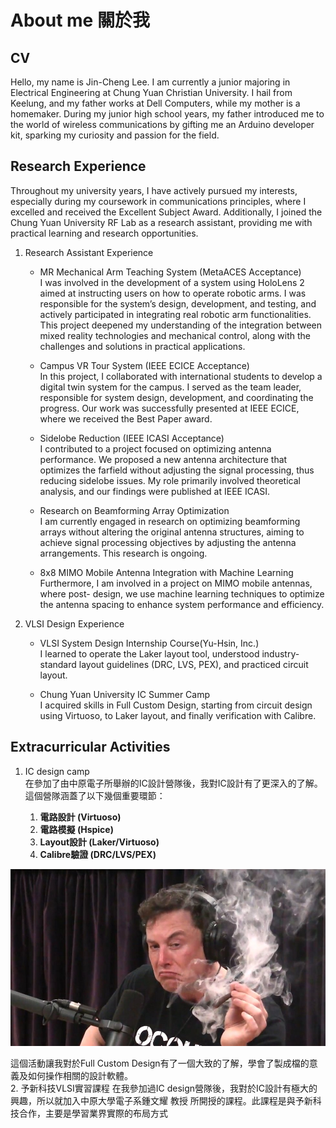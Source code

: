 # About me 關於我


## CV
Hello, my name is Jin-Cheng Lee. I am currently a junior majoring in Electrical Engineering at Chung Yuan Christian University. I hail from Keelung, and my father works at Dell Computers, while my mother is a homemaker. During my junior high school years, my father introduced me to the world of wireless communications by gifting me an Arduino developer kit, sparking my curiosity and passion for the field.


## Research Experience 

Throughout my university years, I have actively pursued my interests, especially during my coursework in communications principles, where I excelled and received the Excellent Subject Award. Additionally, I joined the Chung Yuan University RF Lab as a research assistant, providing me with practical learning and research opportunities.

1. Research Assistant Experience
    - MR Mechanical Arm Teaching System (MetaACES Acceptance)  
    I was involved in the development of a system using HoloLens 2 aimed at instructing users on how to operate robotic
    arms. I was responsible for the system’s design, development, and testing, and actively participated in integrating real robotic arm functionalities. This project deepened my understanding of the integration between mixed reality technologies and mechanical control, along with the challenges and solutions in practical applications.

    - Campus VR Tour System (IEEE ECICE Acceptance)  
    In this project, I collaborated with international students to develop a digital twin system for the campus. I served as the team leader, responsible for system design, development, and coordinating the progress. Our work was successfully presented at IEEE ECICE, where we received the Best Paper award.

    - Sidelobe Reduction (IEEE ICASI Acceptance)  
    I contributed to a project focused on optimizing antenna performance. We proposed a new antenna architecture that optimizes the farfield without adjusting the signal processing, thus reducing sidelobe issues. My role primarily involved theoretical analysis, and our findings were published at IEEE ICASI.

    - Research on Beamforming Array Optimization  
    I am currently engaged in research on optimizing beamforming arrays without altering the original antenna structures, aiming to achieve signal processing objectives by adjusting the antenna arrangements. This research is ongoing.

    - 8x8 MIMO Mobile Antenna Integration with Machine Learning  
    Furthermore, I am involved in a project on MIMO mobile antennas, where post- design, we use machine learning techniques to optimize the antenna spacing to enhance system performance and efficiency.

2. VLSI Design Experience
    - VLSI System Design Internship Course(Yu-Hsin, Inc.)  
    I learned to operate the Laker layout tool, understood industry-standard layout guidelines (DRC, LVS, PEX), and practiced circuit layout.

    - Chung Yuan University IC Summer Camp  
    I acquired skills in Full Custom Design, starting from circuit design using Virtuoso, to Laker layout, and finally verification with Calibre.


## Extracurricular Activities

1. IC design camp  
    在參加了由中原電子所舉辦的IC設計營隊後，我對IC設計有了更深入的了解。這個營隊涵蓋了以下幾個重要環節：

    1. **電路設計 (Virtuoso)**
    2. **電路模擬 (Hspice)**
    3. **Layout設計 (Laker/Virtuoso)**
    4. **Calibre驗證 (DRC/LVS/PEX)**

![test](images/_103330503_musk3.jpg)

這個活動讓我對於Full Custom Design有了一個大致的了解，學會了製成檔的意義及如何操作相關的設計軟體。  
2. 予新科技VLSI實習課程
    在我參加過IC design營隊後，我對於IC設計有極大的興趣，所以就加入中原大學電子系鍾文耀 教授 所開授的課程。此課程是與予新科技合作，主要是學習業界實際的布局方式